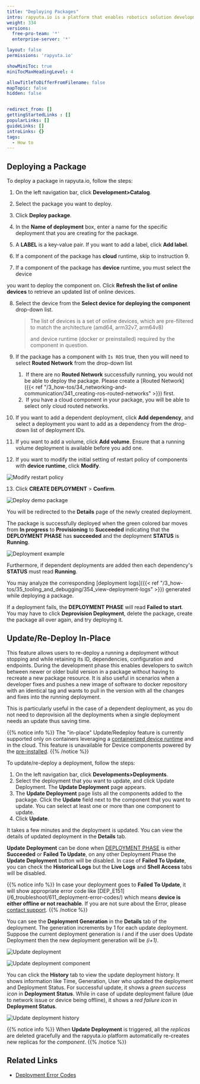 ```yaml
---
title: "Deploying Packages"
intro: rapyuta.io is a platform that enables robotics solution development by providing the necessary software infrastructure and facilitating the interaction between multiple stakeholders who contribute to the solution development.
weight: 334
versions:
  free-pro-team: '*'
  enterprise-server: '*'

layout: false
permissions: 'rapyuta.io'

showMiniToc: true
miniTocMaxHeadingLevel: 4

allowTitleToDifferFromFilename: false
mapTopic: false
hidden: false


redirect_from: []
gettingStartedLinks : []
popularLinks: []
guideLinks: []
introLinks: {}
tags:
  - How to
---
```

## Deploying a Package

To deploy a package in rapyuta.io, follow the steps:

1. On the left navigation bar, click **Development>Catalog**.
2. Select the package you want to deploy.
3. Click **Deploy package**.

4. In the **Name of deployment** box, enter a name for the specific deployment that you are creating for the package.

5. A **LABEL** is a key-value pair. If you want to add a label, click **Add label**.

6. If a component of the package has **cloud** runtime, skip to instruction 9.

7. If a component of the package has **device** runtime, you must select the device

you want to deploy the component on. Click **Refresh the list of online devices** to retrieve an updated list of online devices.

8. Select the device from the **Select device for deploying the component** drop-down list.

   > The list of devices is a set of online devices, which are pre-filtered to match the architecture (amd64, arm32v7, arm64v8) 
   >
   > and device runtime (docker or preinstalled) required by the component in question.

9. If the package has a component with `Is ROS` true, then you will need to select **Routed Network** from the drop-down list
   1. ​	If there are no **Routed Network** successfully running, you would not be able to deploy the package. Please create a [Routed Network]({{< ref "/3_how-tos/34_networking-and-communication/341_creating-ros-routed-networks" >}}) first. 
   2. ​    If you have a cloud component in your package, you will be able to select only cloud routed networks.

10. If you want to add a dependent deployment, click **Add dependency**, and select a deployment you want to add as a dependency from the drop-down list of deployment IDs.

11. If you want to add a volume, click **Add volume**. Ensure that a running volume deployment is available before you add one.

12. If you want to modify the initial setting of restart policy of components with **device runtime**, click **Modify**.

![Modify restart policy](/images/dev-guide/deployments/modify-restart-policy.png?classes=border,shadow&width=40pc)

13.  Click **CREATE DEPLOYMENT** > **Confirm**.

![Deploy demo package](/images/dev-guide/manage-software-lifecycle/deployment-routed-network.png?classes=border,shadow&width=40pc)

You will be redirected to the **Details** page of the newly created deployment.

The package is successfully deployed when the green colored bar moves from **In progress** to **Provisioning** to **Succeeded** indicating that the **DEPLOYMENT PHASE** has **succeeded** and the deployment **STATUS** is **Running**.


![Deployment example](/images/getting-started/deploy-pkg/demo-deployment.png?classes=border,shadow&width=50pc)

Furthermore, if dependent deployments are added then each dependency's **STATUS** must read **Running**.

You may analyze the corresponding [deployment logs]({{< ref "/3_how-tos/35_tooling_and_debugging/354_view-deployment-logs" >}}) generated while deploying a package.

If a deployment fails, the **DEPLOYMENT PHASE** will read **Failed to start**. You may have to click **Deprovision Deployment**, delete the package, create the package all over again, and try deploying it.

## Update/Re-Deploy In-Place

This feature allows users to re-deploy a running  a deployment without stopping and while retaining its ID, dependencies, configuration and endpoints. 
During the development phase this enables developers to switch between newer or older build 
version in a package without having to recreate a new package resource.
It is also useful in scenarios when a developer fixes and pushes a new image of software to docker repository with an identical tag 
and wants to pull in the version with all the changes and fixes into the running deployment. 

This is particularly useful in the case of a dependent deployment, as you do not need to deprovision all the deployments when a single deployment needs an update thus saving time.

{{% notice info %}}
The "in-place" Update/Redeploy feature is currently supported only on containers leveraging a [containerized device runtime](/5_deep-dives/51_managing-devices/511_device-runtime/#containerized-docker-runtime) 
and in the cloud. This feature is unavailable for Device components powered by the [pre-installed](/5_deep-dives/51_managing-devices/511_device-runtime/#preinstalled). 
{{% /notice %}}

To update/re-deploy a deployment, follow the steps:

1. On the left navigation bar, click **Developments>Deployments**.
2. Select the deployment that you want to update, and click Update Deployment.
The **Update Deployment** page appears.
3. The **Update Deployment** page lists all the components added to the package. Click the **Update** field next to the component that you want to update.
You can select at least one or more than one component to update.
4. Click **Update**.

It takes a few minutes and the deployment is updated. You can view the details of updated deployment in the **Details** tab.


**Update Deployment** can be done when [DEPLOYMENT PHASE](/5_deep-dives/52_software-development/528_deployment-phase/#phases) is either **Succeeded** or **Failed To Update**, 
on any other Deployment Phase the **Update Deployment** button will be disabled. 
In case of **Failed To Update**, you can check the **Historical Logs** but the **Live Logs** and **Shell Access** tabs will be disabled. 

{{% notice info %}}
In case your deployment goes to **Failed To Update**, it will show appropriate error code like 
[DEP_E151] (/6_troubleshoot/611_deployment-error-codes/) 
which means **device is either offline or not reachable**.
If you are not sure about the Error, please <a href="#" onclick="javascript:FreshWidget.show();">contact support</a>.
{{% /notice %}}	


You can see the **Deployment Generation** in the **Details** tab of the deployment. The generation increments by 1 for each update deployment. 
Suppose the current deployment generation is _i_ and if the user does Update Deployment then the new deployment generation will be _(i+1)_.


![Update deployment](/images/dev-guide/deployments/update-deployment.png?classes=border,shadow&width=55pc)



![Update deployment component](/images/dev-guide/deployments/update-deployment-component.png?classes=border,shadow&width=35pc)


You can click the **History** tab to view the update deployment history. It shows information like Time, Generation, 
User who updated the deployment and Deployment Status. For successful update, it shows a _green success icon_ in **Deployment Status**. 
While in case of update deployment failure (due to network issue or device being offline), it shows a _red failure icon_ in **Deployment Status**.  



![Update deployment history](/images/dev-guide/deployments/update-deployment-history.png?classes=border,shadow&width=60pc)

{{% notice info %}}
When **Update Deployment** is triggered, all the _replicas_ are deleted gracefully and the rapyuta.io platform automatically re-creates new replicas for the _component_.
{{% /notice %}}	

## Related Links
* [Deployment Error Codes](/6_troubleshoot/611_deployment-error-codes)
